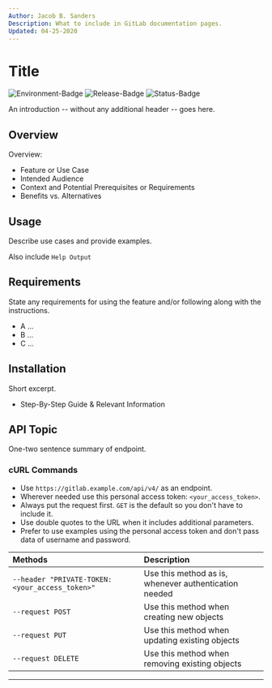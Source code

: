 ```yaml
---
Author: Jacob B. Sanders
Description: What to include in GitLab documentation pages.
Updated: 04-25-2020
---
```


# Title #

![Environment-Badge](../../Badges/Environment-POSIX.svg)
![Release-Badge](../../Badges/Release-Alpha.svg)
![Status-Badge](../../Badges/Status-Online.svg)

An introduction -- without any additional header -- goes here.

## Overview ##

Overview:

- Feature or Use Case
- Intended Audience
- Context and Potential Prerequisites or Requirements
- Benefits vs. Alternatives

## Usage ##

Describe use cases and provide examples.

Also include `Help Output`

## Requirements ##

State any requirements for using the feature and/or following along with the instructions.

- A ...
- B ...
- C ... 

## Installation ##

Short excerpt.

- Step-By-Step Guide & Relevant Information

## API Topic ##

One-two sentence summary of endpoint.

### cURL Commands ###

- Use `https://gitlab.example.com/api/v4/` as an endpoint.
- Wherever needed use this personal access token: `<your_access_token>`.
- Always put the request first. `GET` is the default so you don't have to
  include it.
- Use double quotes to the URL when it includes additional parameters.
- Prefer to use examples using the personal access token and don't pass data of
  username and password.

| Methods                                         | Description                                           |
|:-------------------------------------------     |:------------------------------------------------------|
| `--header "PRIVATE-TOKEN: <your_access_token>"` | Use this method as is, whenever authentication needed |
| `--request POST`                                | Use this method when creating new objects             |
| `--request PUT`                                 | Use this method when updating existing objects        |
| `--request DELETE`                              | Use this method when removing existing objects        |

---
